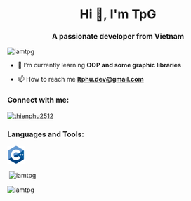 <h1 align="center">Hi 👋, I'm TpG</h1>
<h3 align="center">A passionate developer from Vietnam</h3>

<p align="left"> <img src="https://komarev.com/ghpvc/?username=iamtpg&label=Profile%20views&color=0e75b6&style=flat" alt="iamtpg" /> </p>

- 🌱 I’m currently learning **OOP and some graphic libraries**

- 📫 How to reach me **ltphu.dev@gmail.com**

<h3 align="left">Connect with me:</h3>
<p align="left">
<a href="https://fb.com/thienphu2512" target="blank"><img align="center" src="https://raw.githubusercontent.com/rahuldkjain/github-profile-readme-generator/master/src/images/icons/Social/facebook.svg" alt="thienphu2512" height="30" width="40" /></a>
</p>

<h3 align="left">Languages and Tools:</h3>
<p align="left"> <a href="https://www.w3schools.com/cpp/" target="_blank" rel="noreferrer"> <img src="https://raw.githubusercontent.com/devicons/devicon/master/icons/cplusplus/cplusplus-original.svg" alt="cplusplus" width="40" height="40"/> </a> </p>

<p>&nbsp;<img align="center" src="https://github-readme-stats.vercel.app/api?username=iamtpg&show_icons=true&locale=en" alt="iamtpg" /></p>

<p><img align="center" src="https://github-readme-streak-stats.herokuapp.com/?user=iamtpg&" alt="iamtpg" /></p>

